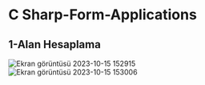 # C Sharp-Form-Applications
## 1-Alan Hesaplama
![Ekran görüntüsü 2023-10-15 152915](https://github.com/sevvalkoc64/CSharp-Form-Applications/assets/112202225/c301a0e0-284e-458a-bfb4-3e10e6f3adb4)
![Ekran görüntüsü 2023-10-15 153006](https://github.com/sevvalkoc64/CSharp-Form-Applications/assets/112202225/6524de02-7a1d-4baa-99be-5892046b9e0e)
